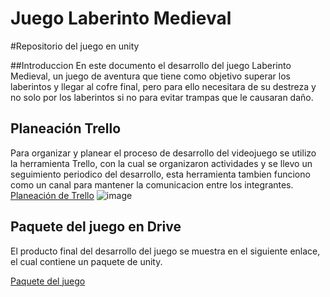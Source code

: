 # Juego Laberinto Medieval
#Repositorio del juego en unity

##Introduccion
En este documento el desarrollo del juego Laberinto Medieval, un juego de aventura que tiene como objetivo 
superar los laberintos y llegar al cofre final, pero para ello necesitara de su destreza y no solo por 
los laberintos si no para evitar trampas que le causaran daño.

## Planeación Trello
Para organizar y planear el proceso de desarrollo del videojuego se utilizo la herramienta Trello, con la
cual se organizaron actividades y se llevo un seguimiento periodico del desarrollo, esta herramienta tambien 
funciono como un canal para mantener la comunicacion entre los integrantes.
[Planeación de Trello](https://trello.com/b/utzZsU62/desarrollo-de-videojuego)
![image](https://github.com/Ale018/juego_laberinto/assets/106705670/d7ffb6b2-b9a4-4310-a08f-0bcfcda892f1)

## Paquete del juego en Drive
El producto final del desarrollo del juego se muestra en el siguiente enlace, el cual contiene un paquete
de unity.

[Paquete del juego](https://drive.google.com/drive/folders/1kAInz-s7iBdr5wD7y7dYXTGDMHZq8EFz?usp=sharing)

